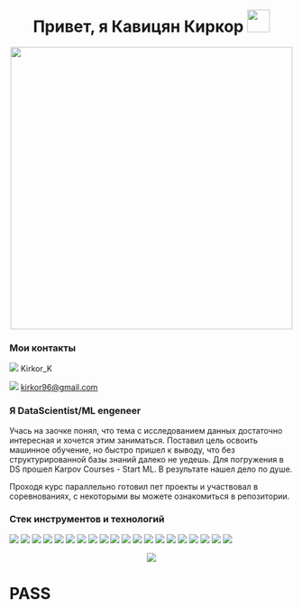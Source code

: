 <h1 align="center"> Привет, я Кавицян Киркор <img src="https://media.giphy.com/media/hvRJCLFzcasrR4ia7z/giphy.gif" width="40"> </h1>

<div id="header" align="center">
  <img src="https://media.giphy.com/media/7c8QeB0VMddFOuu4iR/giphy.gif" width="500"/>
</div>

### Мои контакты

<div id="badges">
  
  <img src="https://img.shields.io/badge/Telegram-blue?logo=telegram&logoColor=white"/> Kirkor_K
  
</div>

<div id="badges">
  
  <img src="https://img.shields.io/badge/Gmail-blue?logo=gmail&logoColor=red"/> kirkor96@gmail.com
  
</div>

### Я DataScientist/ML engeneer
Учась на заочке понял, что тема с исследованием данных достаточно интересная и хочется этим заниматься.
Поставил цель освоить машинное обучение, но быстро пришел к выводу, что без структурированной базы знаний далеко не уедешь.
Для погружения в DS прошел Karpov Courses - Start ML. В результате нашел дело по душе.

Проходя курс параллельно готовил пет проекты и участвовал в соревнованиях, c некоторыми вы можете ознакомиться в репозитории.

### Стек инструментов и технологий

<div>
  
  <img src="https://img.shields.io/badge/Python-3776AB?style=for-the-badge&logo=python&logoColor=FFA500"/> 
  <img src="https://img.shields.io/badge/FastAPI-009688?style=for-the-badge&logo=fastapi&logoColor=white"/> 
  <img src="https://img.shields.io/badge/requests-3776AB?style=for-the-badge"/> 
  <img src="https://img.shields.io/badge/Beautiful Soup-3776AB?style=for-the-badge"/> 
  <img src="https://img.shields.io/badge/pandas-150458?style=for-the-badge&logo=pandas&logoColor=FFA500"/> 
  <img src="https://img.shields.io/badge/numpy-013243?style=for-the-badge&logo=numpy&logoColor=black"/> 
  <img src="https://img.shields.io/badge/sql alchemy-D71F00?style=for-the-badge&logo=sqlalchemy&logoColor=black"/> 
  <img src="https://img.shields.io/badge/pyspark-8FBC8F?style=for-the-badge&logo=apachespark&logoColor=E25A1C"/> 
  <img src="https://img.shields.io/badge/postgresql-B0C4DE?style=for-the-badge&logo=postgresql&logoColor=4169E1"/>
  <img src="https://img.shields.io/badge/git-B0C4DE?style=for-the-badge&logo=git&logoColor=F05032"/> 
  <img src="https://img.shields.io/badge/jupyter-B0C4DE?style=for-the-badge&logo=jupyter&logoColor=F37626"/> 
  <img src="https://img.shields.io/badge/airflow-FF4500?style=for-the-badge&logo=apacheairflow&logoColor=black"/> 
  <img src="https://img.shields.io/badge/joblib-3776AB?style=for-the-badge"/>
  <img src="https://img.shields.io/badge/sklearn-3776AB?style=for-the-badge&logo=scikitlearn&logoColor=F7931E"/>
  <img src="https://img.shields.io/badge/catboost-FFA500?style=for-the-badge"/>
  <img src="https://img.shields.io/badge/xgboost-26A5E4?style=for-the-badge"/>
  <img src="https://img.shields.io/badge/lightgbm-228B22?style=for-the-badge"/>
  <img src="https://img.shields.io/badge/mlflow-0194E2?style=for-the-badge&logo=mlflow&logoColor=black"/>
  <img src="https://img.shields.io/badge/pytorch-EE4C2C?style=for-the-badge&logo=pytorch&logoColor=black"/>  
  <img src="https://img.shields.io/badge/hugging face-FFA500?style=for-the-badge"/> 
  
</div>

<div align="center">
  
![](https://komarev.com/ghpvc/?username=MrKorsarXx&color=blue)

</div>

# PASS
